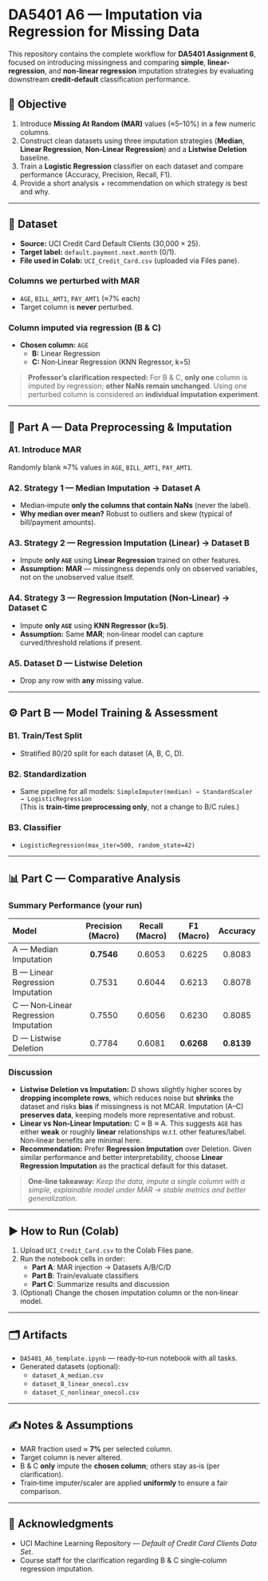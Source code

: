 # DA5401 A6 — Imputation via Regression for Missing Data

This repository contains the complete workflow for **DA5401 Assignment 6**, focused on introducing missingness and comparing **simple**, **linear-regression**, and **non‑linear regression** imputation strategies by evaluating downstream **credit‑default** classification performance.

## 📌 Objective
1. Introduce **Missing At Random (MAR)** values (≈5–10%) in a few numeric columns.
2. Construct clean datasets using three imputation strategies (**Median**, **Linear Regression**, **Non‑Linear Regression**) and a **Listwise Deletion** baseline.
3. Train a **Logistic Regression** classifier on each dataset and compare performance (Accuracy, Precision, Recall, F1).
4. Provide a short analysis + recommendation on which strategy is best and why.

---

## 📂 Dataset
- **Source:** UCI Credit Card Default Clients (30,000 × 25).
- **Target label:** `default.payment.next.month` (0/1).
- **File used in Colab:** `UCI_Credit_Card.csv` (uploaded via Files pane).

### Columns we perturbed with MAR
- `AGE`, `BILL_AMT1`, `PAY_AMT1` (≈7% each)
- Target column is **never** perturbed.

### Column imputed via regression (B & C)
- **Chosen column:** `AGE`  
  - **B:** Linear Regression  
  - **C:** Non‑Linear Regression (KNN Regressor, k=5)

> **Professor’s clarification respected:** For B & C, **only one** column is imputed by regression; **other NaNs remain unchanged**. Using one perturbed column is considered an **individual imputation experiment**.

---

## 🧪 Part A — Data Preprocessing & Imputation

### A1. Introduce MAR
Randomly blank ≈7% values in `AGE`, `BILL_AMT1`, `PAY_AMT1`.

### A2. Strategy 1 — Median Imputation → **Dataset A**
- Median‑impute **only the columns that contain NaNs** (never the label).
- **Why median over mean?** Robust to outliers and skew (typical of bill/payment amounts).

### A3. Strategy 2 — Regression Imputation (Linear) → **Dataset B**
- Impute **only `AGE`** using **Linear Regression** trained on other features.
- **Assumption:** **MAR** — missingness depends only on observed variables, not on the unobserved value itself.

### A4. Strategy 3 — Regression Imputation (Non‑Linear) → **Dataset C**
- Impute **only `AGE`** using **KNN Regressor (k=5)**.
- **Assumption:** Same **MAR**; non‑linear model can capture curved/threshold relations if present.

### A5. Dataset D — Listwise Deletion
- Drop any row with **any** missing value.

---

## ⚙️ Part B — Model Training & Assessment

### B1. Train/Test Split
- Stratified 80/20 split for each dataset (A, B, C, D).

### B2. Standardization
- Same pipeline for all models: `SimpleImputer(median) → StandardScaler → LogisticRegression`  
  (This is **train‑time preprocessing only**, not a change to B/C rules.)

### B3. Classifier
- `LogisticRegression(max_iter=500, random_state=42)`

---

## 📊 Part C — Comparative Analysis

### Summary Performance (your run)
| Model | Precision (Macro) | Recall (Macro) | F1 (Macro) | Accuracy |
|:--|:--:|:--:|:--:|:--:|
| A — Median Imputation | **0.7546** | 0.6053 | 0.6225 | 0.8083 |
| B — Linear Regression Imputation | 0.7531 | 0.6044 | 0.6213 | 0.8078 |
| C — Non‑Linear Regression Imputation | 0.7550 | 0.6056 | 0.6230 | 0.8085 |
| D — Listwise Deletion | 0.7784 | 0.6081 | **0.6268** | **0.8139** |

### Discussion
- **Listwise Deletion vs Imputation:** D shows slightly higher scores by **dropping incomplete rows**, which reduces noise but **shrinks** the dataset and risks **bias** if missingness is not MCAR. Imputation (A–C) **preserves data**, keeping models more representative and robust.
- **Linear vs Non‑Linear Imputation:** C ≈ B ≈ A. This suggests `AGE` has either **weak** or roughly **linear** relationships w.r.t. other features/label. Non‑linear benefits are minimal here.
- **Recommendation:** Prefer **Regression Imputation** over Deletion. Given similar performance and better interpretability, choose **Linear Regression Imputation** as the practical default for this dataset.

> **One‑line takeaway:** *Keep the data, impute a single column with a simple, explainable model under MAR → stable metrics and better generalization.*

---

## ▶️ How to Run (Colab)

1. Upload `UCI_Credit_Card.csv` to the Colab Files pane.  
2. Run the notebook cells in order:
   - **Part A**: MAR injection → Datasets A/B/C/D
   - **Part B**: Train/evaluate classifiers
   - **Part C**: Summarize results and discussion
3. (Optional) Change the chosen imputation column or the non‑linear model.

---

## 🗂️ Artifacts
- `DA5401_A6_template.ipynb` — ready‑to‑run notebook with all tasks.
- Generated datasets (optional):
  - `dataset_A_median.csv`
  - `dataset_B_linear_onecol.csv`
  - `dataset_C_nonlinear_onecol.csv`

---

## ✍️ Notes & Assumptions
- MAR fraction used ≈ **7%** per selected column.
- Target column is never altered.
- B & C **only** impute the **chosen column**; others stay as‑is (per clarification).
- Train‑time imputer/scaler are applied **uniformly** to ensure a fair comparison.

---

## 🙏 Acknowledgments
- UCI Machine Learning Repository — *Default of Credit Card Clients Data Set*.
- Course staff for the clarification regarding B & C single‑column regression imputation.